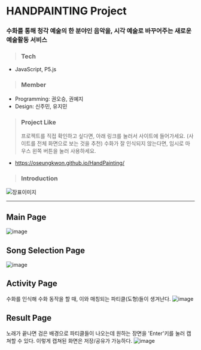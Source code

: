 # HANDPAINTING Project

### 수화를 통해 청각 예술의 한 분야인 음악을, 시각 예술로 바꾸어주는 새로운 예술활동 서비스

> ### Tech

- JavaScript, P5.js

> ### Member

- Programming: 권오승, 권예지
- Design: 신주민, 유지민

> ### Project Like
>
> 프로젝트를 직접 확인하고 싶다면, 아래 링크를 눌러서 사이트에 들어가세요. (사이트를 전체 화면으로 보는 것을 추천)
> 수화가 잘 인식되지 않는다면, 임시로 마우스 왼쪽 버튼을 눌러 사용하세요.
- https://oseungkwon.github.io/HandPainting/

> ### Introduction
> 
![장표이미지](https://user-images.githubusercontent.com/54261116/141686391-f56ae52f-e81c-4300-89e0-d2a38c4dd277.png)

---

## Main Page

![image](https://user-images.githubusercontent.com/54261116/142198938-485e8b12-97e3-4486-9273-89913d5ac760.png)

## Song Selection Page

![image](https://user-images.githubusercontent.com/54261116/142199085-ace8c638-41dc-4bff-85e6-d8e71dc15be4.png)

## Activity Page

수화를 인식해 수화 동작을 할 때, 이와 매칭되는 파티클(도형)들이 생겨난다.
![image](https://user-images.githubusercontent.com/54261116/142200384-fd88058e-55d9-4482-b90e-642a5f42ed87.png)

## Result Page

노래가 끝나면 검은 배경으로 파티클들이 나오는데 원하는 장면을 'Enter'키를 눌러 캡쳐할 수 있다.
이렇게 캡쳐된 화면은 저장/공유가 가능하다.
![image](https://user-images.githubusercontent.com/54261116/142200539-2b7f59a9-dcac-4689-b875-a17847ef7357.png)
